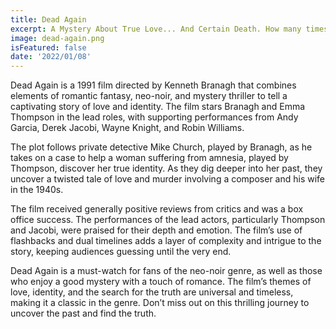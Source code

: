 ```yaml
---
title: Dead Again
excerpt: A Mystery About True Love... And Certain Death. How many times can you die for love?
image: dead-again.png
isFeatured: false
date: '2022/01/08'
---
```


Dead Again is a 1991 film directed by Kenneth Branagh that combines elements of romantic fantasy, neo-noir, and mystery thriller to tell a captivating story of love and identity. The film stars Branagh and Emma Thompson in the lead roles, with supporting performances from Andy Garcia, Derek Jacobi, Wayne Knight, and Robin Williams.

The plot follows private detective Mike Church, played by Branagh, as he takes on a case to help a woman suffering from amnesia, played by Thompson, discover her true identity. As they dig deeper into her past, they uncover a twisted tale of love and murder involving a composer and his wife in the 1940s.

The film received generally positive reviews from critics and was a box office success. The performances of the lead actors, particularly Thompson and Jacobi, were praised for their depth and emotion. The film’s use of flashbacks and dual timelines adds a layer of complexity and intrigue to the story, keeping audiences guessing until the very end.

Dead Again is a must-watch for fans of the neo-noir genre, as well as those who enjoy a good mystery with a touch of romance. The film’s themes of love, identity, and the search for the truth are universal and timeless, making it a classic in the genre. Don’t miss out on this thrilling journey to uncover the past and find the truth.